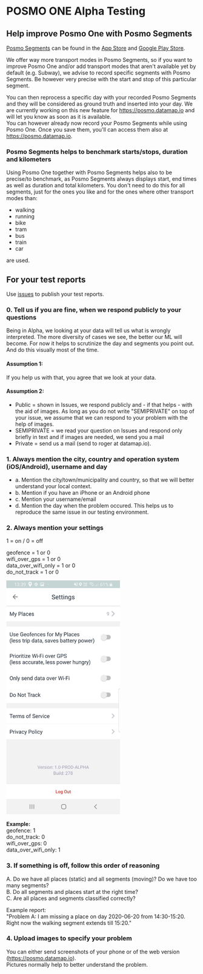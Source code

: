# POSMO ONE Alpha Testing

## Help improve Posmo One with Posmo Segments
[Posmo Segments](https://medium.com/@datamapio/posmo-segments-introduction-7af3183cfe6b) can be found in the [App Store](https://itunes.apple.com/us/app/posmo-segments/id1450602777) and [Google Play Store](https://play.google.com/store/apps/details?id=io.datamap.posmo_segments).            
            
We offer way more transport modes in Posmo Segments, so if you want to improve Posmo One and/or add transport modes that aren't available yet by default (e.g. Subway), we advise to record specific segments with Posmo Segments. Be however very precise with the start and stop of this particular segment.             
                 
You can then reprocess a specific day with your recorded Posmo Segments and they will be considered as ground truth and inserted into your day. We are currently working on this new feature for https://posmo.datamap.io and will let you know as soon as it is available.            
You can however already now record your Posmo Segments while using Posmo One. Once you save them, you'll can access them also at https://posmo.datamap.io.

### Posmo Segments helps to benchmark starts/stops, duration and kilometers
Using Posmo One together with Posmo Segments helps also to be precise/to benchmark, as Posmo Segments always displays start, end times as well as duration and total kilometers.
You don't need to do this for all segments, just for the ones you like and for the ones where other transport modes than:     
      
- walking
- running
- bike
- tram
- bus
- train
- car               

are used.

## For your test reports  
Use [issues](https://github.com/datamapio/posmo_one_testing/issues) to publish your test reports.

### 0. Tell us if you are fine, when we respond publicly to your questions

Being in Alpha, we looking at your data will tell us what is wrongly interpreted. The more diversity of cases we see, the better our ML will become. For now it helps to scrutinize the day and segments you point out. And do this visually most of the time. 

#### Assumption 1: 
If you help us with that, you agree that we look at your data. 

#### Assumption 2: 
- Public = shown in Issues, we respond publicly and - if that helps - with the aid of images. As long as you do not write "SEMIPRIVATE" on top of your issue, we assume that we can respond to your problem with the help of images.
- SEMIPRIVATE = we read your question on Issues and respond only briefly in text and if images are needed, we send you a mail
- Private = send us a mail (send to roger at datamap.io). 

### 1. Always mention the city, country and operation system (iOS/Android), username and day
- a. Mention the city/town/municipality and country, so that we will better understand your local context.    
- b. Mention if you have an iPhone or an Android phone
- c. Mention your username/email
- d. Mention the day when the problem occured. This helps us to reproduce the same issue in our testing environment. 

### 2. Always mention your settings

1 = on / 0 = off

geofence = 1 or 0                    
wifi_over_gps = 1 or 0           
data_over_wifi_only = 1 or 0  
do_not_track = 1 or 0          

<img src="https://github.com/datamapio/posmo_one_testing/blob/master/posmo_one_278_settings.jpg" width="300" />

**Example:**       
geofence: 1        
do_not_track: 0           
wifi_over_gps: 0           
data_over_wifi_only: 1             
            
### 3. If something is off, follow this order of reasoning 
A. Do we have all places (static) and all segments (moving)? Do we have too many segments?        
B. Do all segments and places start at the right time?        
C. Are all places and segments classified correctly?      
            
Example report:            
"Problem A: I am missing a place on day 2020-06-20 from 14:30-15:20. Right now the walking segment extends till 15:20."       

### 4. Upload images to specify your problem
You can either send screenshots of your phone or of the web version (https://posmo.datamap.io).           
Pictures normally help to better understand the problem.
